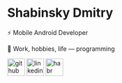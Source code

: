 <h1 align="left">Shabinsky Dmitry</h1>

⚡ Mobile Android Developer

💬 Work, hobbies, life — programming 

[<img src='https://cdn.jsdelivr.net/npm/simple-icons@3.0.1/icons/github.svg' alt='github' height='40'>](https://github.com/sdimosik)  [<img src='https://cdn.jsdelivr.net/npm/simple-icons@3.0.1/icons/linkedin.svg' alt='linkedin' height='40'>](https://www.linkedin.com/in/sdmmay/)  [<img src='https://cdn.jsdelivr.net/npm/simple-icons@3.0.1/icons/habr.svg' alt='habr' height='40'>](https://career.habr.com/sdimosik)  
